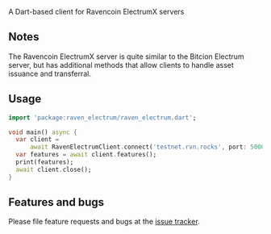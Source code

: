A Dart-based client for Ravencoin ElectrumX servers

## Notes

The Ravencoin ElectrumX server is quite similar to the Bitcion Electrum server, but has additional methods that allow clients to handle asset issuance and transferral.

## Usage

```dart
import 'package:raven_electrum/raven_electrum.dart';

void main() async {
  var client =
      await RavenElectrumClient.connect('testnet.rvn.rocks', port: 50002);
  var features = await client.features();
  print(features);
  await client.close();
}
```

## Features and bugs

Please file feature requests and bugs at the [issue tracker][tracker].

[tracker]: https://github.com/moontreeapp/raven_electrum/issues
